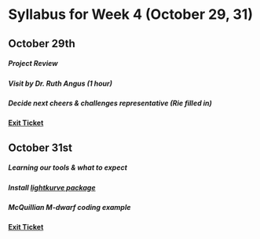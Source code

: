 # Syllabus for Week 4 (October 29, 31)


## October 29th
##### Project Review
##### Visit by Dr. Ruth Angus (1 hour)
##### Decide next cheers & challenges representative (Rie filled in)
#### [Exit Ticket](https://docs.google.com/forms/d/e/1FAIpQLSfftMKYctEGVfuiOdgorBKmERJeUBgbRL4rlHf1-kWgpKU_Tg/viewform?usp=sf_link)




## October 31st
##### Learning our tools & what to expect
##### Install [lightkurve package](https://docs.lightkurve.org/quickstart.html) 
##### McQuillian M-dwarf coding example
#### [Exit Ticket](https://docs.google.com/forms/d/e/1FAIpQLSfftMKYctEGVfuiOdgorBKmERJeUBgbRL4rlHf1-kWgpKU_Tg/viewform?usp=sf_link)
